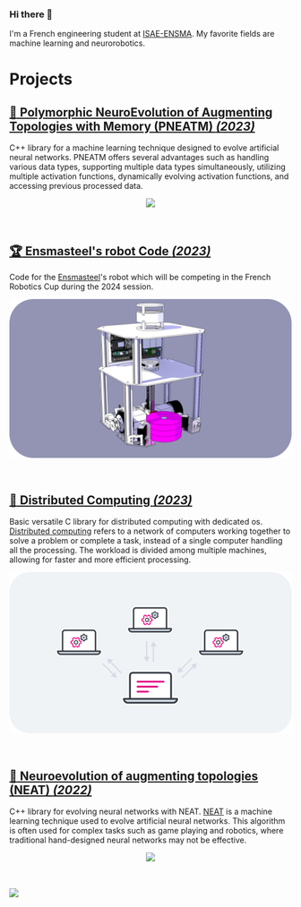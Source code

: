 ### Hi there 👋

I'm a French engineering student at [ISAE-ENSMA](https://en.wikipedia.org/wiki/%C3%89cole_nationale_sup%C3%A9rieure_de_m%C3%A9canique_et_d%27a%C3%A9rotechnique). My favorite fields are machine learning and neurorobotics.

# Projects

## [:brain: Polymorphic NeuroEvolution of Augmenting Topologies with Memory (PNEATM) *(2023)*](https://github.com/titofra/PNEATM)

C++ library for a machine learning technique designed to evolve artificial neural networks. PNEATM offers several advantages such as handling various data types, supporting multiple data types simultaneously, utilizing multiple activation functions, dynamically evolving activation functions, and accessing previous processed data.

<p align="center">
	<a href="https://github.com/titofra/PNEATM"><img src="https://github.com/titofra/PNEATM/raw/main/resources/network.png" width="700"></a>
</p>

<br>

## [:trophy: Ensmasteel's robot Code *(2023)*](https://github.com/titofra/Ensmasteel-2023-2024-Code)

Code for the [Ensmasteel](https://github.com/Ensmasteel)'s robot which will be competing in the French Robotics Cup during the 2024 session.

<p align="center">
	<a href="https://github.com/titofra/Ensmasteel-2023-2024-Code"><img src="https://github.com/titofra/Ensmasteel-2023-2024-Code/blob/main/resource/robot.png" width="700"></a>
</p>

<br>

## [:robot: Distributed Computing *(2023)*](https://github.com/titofra/Distributed-Computing)

Basic versatile C library for distributed computing with dedicated os. [Distributed computing](https://en.wikipedia.org/wiki/Distributed_computing) refers to a network of computers working together to solve a problem or complete a task, instead of a single computer handling all the processing. The workload is divided among multiple machines, allowing for faster and more efficient processing.

<p align="center">
	<a href="https://github.com/titofra/Distributed-Computing"><img src="https://github.com/titofra/Distributed-Computing/raw/main/resources/distributed_computing.png" width="700"></a>
</p>

<br>

## [:brain: Neuroevolution of augmenting topologies (NEAT) *(2022)*](https://github.com/titofra/NEAT)

C++ library for evolving neural networks with NEAT. [NEAT](https://en.wikipedia.org/wiki/Neuroevolution_of_augmenting_topologies) is a machine learning technique used to evolve artificial neural networks. This algorithm is often used for complex tasks such as game playing and robotics, where traditional hand-designed neural networks may not be effective.

<p align="center">
	<a href="https://github.com/titofra/NEAT"><img src="https://github.com/titofra/NEAT/raw/main/resources/network.png" width="700"></a>
</p>

<br>

<p align="left">
	<a href="mailto:titouan821@gmail.com">
		<img src="https://img.shields.io/badge/-GMAIL-D14836?style=for-the-badge&logo=gmail&logoColor=white">
	</a>
</p>
